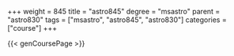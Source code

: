 +++
weight = 845
title = "astro845"
degree = "msastro"
parent = "astro830"
tags = ["msastro", "astro845", "astro830"]
categories = ["course"]
+++

{{< genCoursePage >}}
